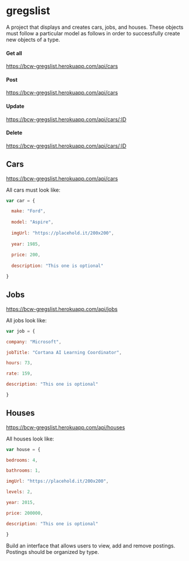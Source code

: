 # gregslist

A project that displays and creates cars, jobs, and houses.
These objects must follow a particular model as follows in order to successfully create new objects of a type.

#### Get all
https://bcw-gregslist.herokuapp.com/api/cars

#### Post
https://bcw-gregslist.herokuapp.com/api/cars

#### Update
https://bcw-gregslist.herokuapp.com/api/cars/:ID

#### Delete
https://bcw-gregslist.herokuapp.com/api/cars/:ID

## Cars

https://bcw-gregslist.herokuapp.com/api/cars

All cars must look like: 

```javascript
var car = {

  make: "Ford",
  
  model: "Aspire",
  
  imgUrl: "https://placehold.it/200x200",
  
  year: 1985,
  
  price: 200,
  
  description: "This one is optional"

}
```

## Jobs

https://bcw-gregslist.herokuapp.com/api/jobs

All jobs look like:

```javascript
var job = {

company: "Microsoft",

jobTitle: "Cortana AI Learning Coordinator",

hours: 73,

rate: 159,

description: "This one is optional"

}
```

## Houses

https://bcw-gregslist.herokuapp.com/api/houses

All houses look like:

```javascript
var house = {

bedrooms: 4,

bathrooms: 1,

imgUrl: "https://placehold.it/200x200",

levels: 2,

year: 2015,

price: 200000,

description: "This one is optional"

}
```

Build an interface that allows users to view, add and remove postings. Postings should be organized by type.
